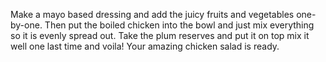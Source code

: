 Make a mayo based dressing and add the juicy fruits and vegetables one-by-one. Then put the boiled chicken into the bowl and just mix everything so it is evenly spread out. Take the plum reserves and put it on top mix it well one last time and voila! Your amazing chicken salad is ready.